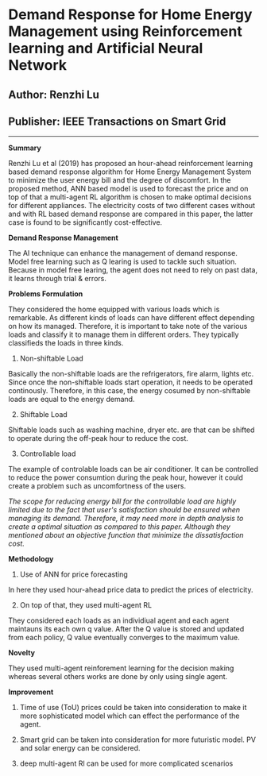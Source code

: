 
# Demand Response for Home Energy Management using Reinforcement learning and Artificial Neural Network 

## Author: Renzhi Lu 
## Publisher: IEEE Transactions on Smart Grid 
******
**Summary** 

Renzhi Lu et al (2019) has proposed an hour-ahead reinforcement learning based demand response algorithm for Home Energy Management System to minimize the user energy bill and the degree of discomfort. In the proposed method, ANN based model is used to forecast the price and on top of that a multi-agent RL algorithm is chosen to make optimal decisions for different appliances. The electricity costs of two different cases without and with RL based demand response are compared in this paper, the latter case is found to be significantly cost-effective. 

**Demand Response Management** 

The AI technique can enhance the management of demand response. Model free learning such as Q learing is used to tackle such situation. Because in model free learing, the agent does not need to rely on past data, it learns through trial & errors. 


**Problems Formulation**

They considered the home equipped with various loads which is remarkable. As different kinds of loads can have different effect depending on how its managed. Therefore, it is important to take note of the various loads and classify it to manage them in different orders. They typically classifieds the loads in three kinds. 

1. Non-shiftable Load

Basically the non-shiftable loads are the refrigerators, fire alarm, lights etc. Since once the non-shiftable loads start operation, it needs to be operated continously. Therefore, in this case, the energy cosumed by non-shiftable loads are equal to the energy demand. 

2. Shiftable Load

Shiftable loads such as washing machine, dryer etc. are that can be shifted to operate during the off-peak hour to reduce the cost. 

3. Controllable load 

The example of controlable loads can be air conditioner. It can be controlled to reduce the power consumtion during the peak hour, however it could create a problem such as uncomfortness of the users. 

*The scope for reducing energy bill for the controllable load are highly limited due to the fact that user's satisfaction should be ensured when managing its demand. Therefore, it may need more in depth analysis to create a optimal situation as compared to this paper. Although they mentioned about an objective function that minimize the dissatisfaction cost.*

**Methodology**

1. Use of ANN for price forecasting 

In here they used hour-ahead price data to predict the prices of electricity.

2. On top of that, they used multi-agent RL 

They considered each loads as an individiual agent and each agent maintauns its each own q value. After the Q value is stored and updated from each policy, Q value eventually converges to the maximum value. 

**Novelty**

They used multi-agent reinforement learning for the decision making whereas several others works are done by only using single agent.  

**Improvement**

1. Time of use (ToU) prices could be taken into consideration to make it more sophisticated model which can effect the performance of the agent. 

1. Smart grid can be taken into consideration for more futuristic model. PV and solar energy can be considered. 

2. deep multi-agent Rl can be used for more complicated scenarios 

